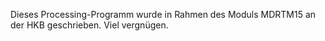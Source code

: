 Dieses Processing-Programm wurde in Rahmen des Moduls MDRTM15 an der HKB geschrieben. Viel vergnügen.
